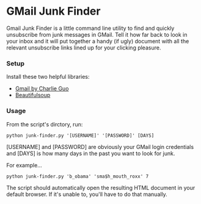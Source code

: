 GMail Junk Finder
===========

Gmail Junk Finder is a little command line utility to find and quickly unsubscribe from junk messages in GMail. Tell it how far back to look in your inbox and it will put together a handy (if ugly) document with all the relevant unsubscribe links lined up for your clicking pleasure.

### Setup
Install these two helpful libraries:
- [Gmail by Charlie Guo](https://github.com/charlierguo/gmail)
- [Beautifulsoup](http://www.crummy.com/software/BeautifulSoup/)

### Usage
From the script's dirctory, run:

```python junk-finder.py '[USERNAME]' '[PASSWORD]' [DAYS]```

[USERNAME] and [PASSWORD] are obviously your GMail login credentials and [DAYS] is how many days in the past you want to look for junk.

For example...

```python junk-finder.py 'b_obama' 'sma$h_mouth_roxx' 7```

The script should automatically open the resulting HTML document in your default browser. If it's unable to, you'll have to do that manually.
